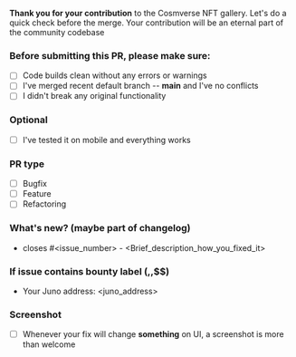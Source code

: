 **Thank you for your contribution** to the Cosmverse NFT gallery.
Let's do a quick check before the merge.
Your contribution will be an eternal part of the community codebase

### Before submitting this PR, please make sure:
- [ ] Code builds clean without any errors or warnings
- [ ] I've merged recent default branch -- **main** and I've no conflicts
- [ ] I didn't break any original functionality

### Optional
- [ ] I've tested it on mobile and everything works

### PR type
- [ ] Bugfix
- [ ] Feature
- [ ] Refactoring

### What's new? (maybe part of changelog)
- closes #<issue_number> - <Brief_description_how_you_fixed_it>

### If issue contains bounty label ($,$$,$$$)
- Your Juno address: <juno_address>

### Screenshot
- [ ] Whenever your fix will change **something** on UI, a screenshot is more than welcome
